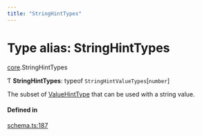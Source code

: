 ```yaml
---
title: "StringHintTypes"
---
```

# Type alias: StringHintTypes

[core](../modules/core.md).StringHintTypes

Ƭ **StringHintTypes**: typeof `StringHintValueTypes`[`number`]

The subset of [ValueHintType](../enums/core.ValueHintType.md) that can be used with a string value.

#### Defined in

[schema.ts:187](https://github.com/coda/packs-sdk/blob/main/schema.ts#L187)

